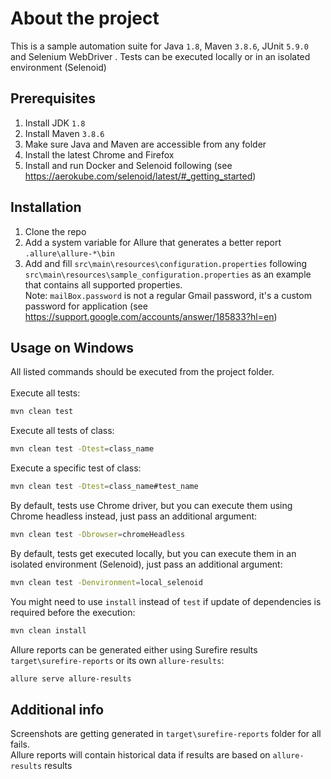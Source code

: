 <a name="readme-top"></a>
# About the project
This is a sample automation suite for Java `1.8`, Maven `3.8.6`, JUnit `5.9.0` and Selenium WebDriver . Tests can be executed locally or in an isolated environment (Selenoid)


## Prerequisites
1. Install JDK `1.8`
2. Install Maven `3.8.6`
3. Make sure Java and Maven are accessible from any folder
4. Install the latest Chrome and Firefox
5. Install and run Docker and Selenoid following (see https://aerokube.com/selenoid/latest/#_getting_started)


## Installation
1. Clone the repo
2. Add a system variable for Allure that generates a better report `.allure\allure-*\bin`
3. Add and fill `src\main\resources\configuration.properties` following `src\main\resources\sample_configuration.properties` as an example that contains all supported properties.</br> 
Note: `mailBox.password` is not a regular Gmail password, it's a custom password for application (see https://support.google.com/accounts/answer/185833?hl=en)


## Usage on Windows
All listed commands should be executed from the project folder.</br></br>
Execute all tests:
   ```sh
   mvn clean test
   ```
Execute all tests of class:
   ```sh
   mvn clean test -Dtest=class_name
   ```
Execute a specific test of class:
   ```sh
   mvn clean test -Dtest=class_name#test_name
   ```
By default, tests use Chrome driver, but you can execute them using Chrome headless instead, just pass an additional argument: 
   ```sh
   mvn clean test -Dbrowser=chromeHeadless
   ```
By default, tests get executed locally, but you can execute them in an isolated environment (Selenoid), just pass an additional argument:
   ```sh
   mvn clean test -Denvironment=local_selenoid
   ```
You might need to use `install` instead of `test` if update of dependencies is required before the execution:
   ```sh
   mvn clean install
   ```
Allure reports can be generated either using Surefire results `target\surefire-reports` or its own `allure-results`:
   ```sh
   allure serve allure-results
   ```

## Additional info
Screenshots are getting generated in `target\surefire-reports` folder for all fails.<br>
Allure reports will contain historical data if results are based on `allure-results` results
